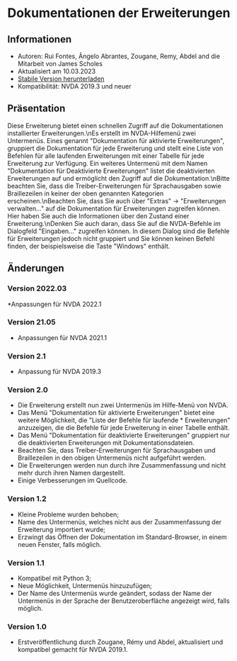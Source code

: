 # Dokumentationen der Erweiterungen #


## Informationen ##
* Autoren: Rui Fontes, Ângelo Abrantes, Zougane, Remy, Abdel and die Mitarbeit von James Scholes
* Aktualisiert am 10.03.2023
* [Stabile Version herunterladen][1]
* Kompatibilität: NVDA 2019.3 und neuer


## Präsentation ##
Diese Erweiterung bietet einen schnellen Zugriff auf die Dokumentationen installierter Erweiterungen.\nEs erstellt im NVDA-Hilfemenü zwei Untermenüs.  Eines genannt \"Dokumentation für aktivierte Erweiterungen\", gruppiert die Dokumentation für jede Erweiterung und stellt eine Liste von Befehlen für alle laufenden Erweiterungen mit einer Tabelle für jede Erweiterung zur Verfügung. Ein weiteres Untermenü mit dem Namen \"Dokumentation für Deaktivierte Erweiterungen\" listet die deaktivierten Erweiterungen auf und ermöglicht den Zugriff auf die Dokumentation.\nBitte beachten Sie, dass die Treiber-Erweiterungen für Sprachausgaben sowie Braillezeilen in keiner der oben genannten Kategorien erscheinen.\nBeachten Sie, dass Sie auch über \"Extras\" -> \"Erweiterungen verwalten...\" auf die Dokumentation für Erweiterungen zugreifen können. Hier haben Sie auch die Informationen über den Zustand einer Erweiterung.\nDenken Sie auch daran, dass Sie auf die NVDA-Befehle im Dialogfeld \"Eingaben...\" zugreifen können. In diesem Dialog sind die Befehle für Erweiterungen jedoch nicht gruppiert und Sie können keinen Befehl finden, der beispielsweise die Taste \"Windows\" enthält.

## Änderungen ##

### Version 2022.03 ###
*Anpassungen für NVDA 2022.1


### Version 21.05 ###
* Anpassungen für NVDA 2021.1


### Version 2.1 ###
* Anpassung für NVDA 2019.3


### Version 2.0 ###
* Die Erweiterung erstellt nun zwei Untermenüs im Hilfe-Menü von NVDA.
* Das Menü \"Dokumentation für aktivierte Erweiterungen\" bietet eine weitere Möglichkeit, die \"Liste der Befehle für laufende * Erweiterungen\" anzuzeigen, die die Befehle für jede Erweiterung in einer Tabelle enthält.
* Das Menü \"Dokumentation für deaktivierte Erweiterungen\" gruppiert nur die deaktivierten Erweiterungen mit Dokumentationsdateien.
* Beachten Sie, dass Treiber-Erweiterungen für Sprachausgaben und Braillezeilen in den obigen Untermenüs nicht aufgeführt werden.
* Die Erweiterungen werden nun durch ihre Zusammenfassung und nicht mehr durch ihren Namen dargestellt.
* Einige Verbesserungen im Quellcode.


### Version 1.2 ###
* Kleine Probleme wurden behoben;
* Name des Untermenüs, welches nicht aus der Zusammenfassung der Erweiterung importiert wurde;
* Erzwingt das Öffnen der Dokumentation im Standard-Browser, in einem neuen Fenster, falls möglich.


### Version 1.1 ###
* Kompatibel mit Python 3;
* Neue Möglichkeit, Untermenüs hinzuzufügen;
* Der Name des Untermenüs wurde geändert, sodass der Name der Untermenüs in der Sprache der Benutzeroberfläche angezeigt wird, falls möglich.


### Version 1.0 ###
* Erstveröffentlichung durch Zougane, Rémy und Abdel, aktualisiert und kompatibel gemacht für NVDA 2019.1.

[1]: https://github.com/ruifontes/addonsHelp/releases/download/2023.09.21/addonsHelp-2023.09.21.nvda-addon
